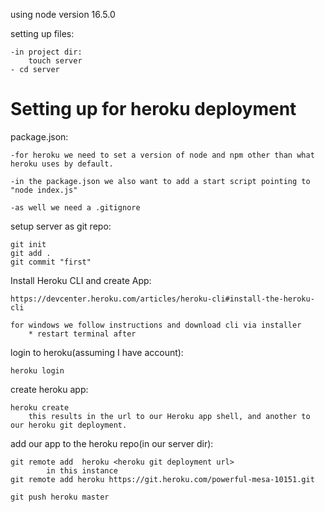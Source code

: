 using node version 16.5.0

setting up files:

    -in project dir:
        touch server
    - cd server

# Setting up for heroku deployment

package.json:

    -for heroku we need to set a version of node and npm other than what heroku uses by default.

    -in the package.json we also want to add a start script pointing to "node index.js"

    -as well we need a .gitignore

setup server as git repo:

    git init
    git add .
    git commit "first"

Install Heroku CLI and create App:

    https://devcenter.heroku.com/articles/heroku-cli#install-the-heroku-cli

    for windows we follow instructions and download cli via installer
        * restart terminal after

login to heroku(assuming I have account):
    
    heroku login

create heroku app:

    heroku create
        this results in the url to our Heroku app shell, and another to our heroku git deployment.

add our app to the heroku repo(in our server dir):

    git remote add  heroku <heroku git deployment url>
            in this instance
    git remote add heroku https://git.heroku.com/powerful-mesa-10151.git

    git push heroku master


